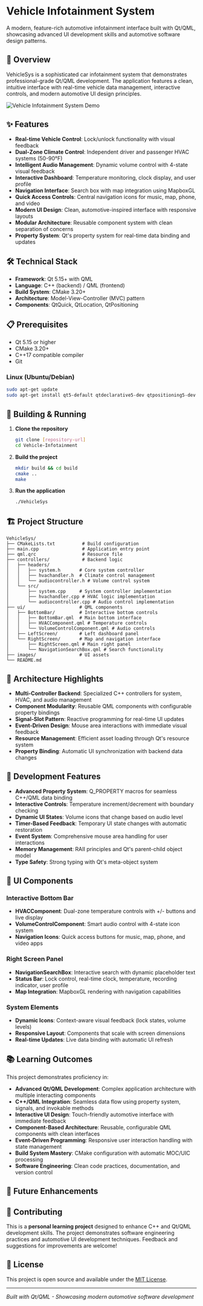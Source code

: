 # Vehicle Infotainment System

A modern, feature-rich automotive infotainment interface built with Qt/QML, showcasing advanced UI development skills and automotive software design patterns.

## 🚗 Overview

VehicleSys is a sophisticated car infotainment system that demonstrates professional-grade Qt/QML development. The application features a clean, intuitive interface with real-time vehicle data management, interactive controls, and modern automotive UI design principles.

![Vehicle Infotainment System Demo](images/region_rec_20250823_093651_medium_reddit.gif)

## ✨ Features

- **Real-time Vehicle Control**: Lock/unlock functionality with visual feedback
- **Dual-Zone Climate Control**: Independent driver and passenger HVAC systems (50-90°F)
- **Intelligent Audio Management**: Dynamic volume control with 4-state visual feedback
- **Interactive Dashboard**: Temperature monitoring, clock display, and user profile
- **Navigation Interface**: Search box with map integration using MapboxGL
- **Quick Access Controls**: Central navigation icons for music, map, phone, and video
- **Modern UI Design**: Clean, automotive-inspired interface with responsive layouts
- **Modular Architecture**: Reusable component system with clean separation of concerns
- **Property System**: Qt's property system for real-time data binding and updates

## 🛠️ Technical Stack

- **Framework**: Qt 5.15+ with QML
- **Language**: C++ (backend) / QML (frontend)  
- **Build System**: CMake 3.20+
- **Architecture**: Model-View-Controller (MVC) pattern
- **Components**: QtQuick, QtLocation, QtPositioning

## 📋 Prerequisites

- Qt 5.15 or higher
- CMake 3.20+
- C++17 compatible compiler
- Git

### Linux (Ubuntu/Debian)
```bash
sudo apt-get update
sudo apt-get install qt5-default qtdeclarative5-dev qtpositioning5-dev qtlocation5-dev cmake build-essential
```

## 🚀 Building & Running

1. **Clone the repository**
   ```bash
   git clone [repository-url]
   cd Vehicle-Infotainment
   ```

2. **Build the project**
   ```bash
   mkdir build && cd build
   cmake ..
   make
   ```

3. **Run the application**
   ```bash
   ./VehicleSys
   ```

## 🏗️ Project Structure

```
VehicleSys/
├── CMakeLists.txt          # Build configuration
├── main.cpp                # Application entry point
├── qml.qrc                 # Resource file
├── controllers/            # Backend logic
│   ├── headers/
│   │   ├── system.h       # Core system controller
│   │   ├── hvachandler.h  # Climate control management
│   │   └── audiocontroller.h # Volume control system
│   └── src/
│       ├── system.cpp     # System controller implementation
│       ├── hvachandler.cpp # HVAC logic implementation
│       └── audiocontroller.cpp # Audio control implementation
├── ui/                    # QML components
│   ├── BottomBar/         # Interactive bottom controls
│   │   ├── BottomBar.qml  # Main bottom interface
│   │   ├── HVACComponent.qml # Temperature controls
│   │   └── VolumeControlComponent.qml # Audio controls
│   ├── LeftScreen/        # Left dashboard panel
│   └── RightScreen/       # Map and navigation interface
│       ├── RightScreen.qml # Main right panel
│       └── NavigationSearchBox.qml # Search functionality
├── images/                # UI assets
└── README.md
```

## 🎯 Architecture Highlights

- **Multi-Controller Backend**: Specialized C++ controllers for system, HVAC, and audio management
- **Component Modularity**: Reusable QML components with configurable property bindings
- **Signal-Slot Pattern**: Reactive programming for real-time UI updates
- **Event-Driven Design**: Mouse area interactions with immediate visual feedback
- **Resource Management**: Efficient asset loading through Qt's resource system
- **Property Binding**: Automatic UI synchronization with backend data changes

## 🔧 Development Features

- **Advanced Property System**: Q_PROPERTY macros for seamless C++/QML data binding
- **Interactive Controls**: Temperature increment/decrement with boundary checking
- **Dynamic UI States**: Volume icons that change based on audio level
- **Timer-Based Feedback**: Temporary UI state changes with automatic restoration
- **Event System**: Comprehensive mouse area handling for user interactions
- **Memory Management**: RAII principles and Qt's parent-child object model
- **Type Safety**: Strong typing with Qt's meta-object system

## 🎨 UI Components

### Interactive Bottom Bar
- **HVACComponent**: Dual-zone temperature controls with +/- buttons and live display
- **VolumeControlComponent**: Smart audio control with 4-state icon system
- **Navigation Icons**: Quick access buttons for music, map, phone, and video apps

### Right Screen Panel
- **NavigationSearchBox**: Interactive search with dynamic placeholder text
- **Status Bar**: Lock control, real-time clock, temperature, recording indicator, user profile
- **Map Integration**: MapboxGL rendering with navigation capabilities

### System Elements
- **Dynamic Icons**: Context-aware visual feedback (lock states, volume levels)
- **Responsive Layout**: Components that scale with screen dimensions
- **Real-time Updates**: Live data binding with automatic UI refresh

## 📚 Learning Outcomes

This project demonstrates proficiency in:
- **Advanced Qt/QML Development**: Complex application architecture with multiple interacting components
- **C++/QML Integration**: Seamless data flow using property system, signals, and invokable methods  
- **Interactive UI Design**: Touch-friendly automotive interface with immediate feedback
- **Component-Based Architecture**: Reusable, configurable QML components with clean interfaces
- **Event-Driven Programming**: Responsive user interaction handling with state management
- **Build System Mastery**: CMake configuration with automatic MOC/UIC processing
- **Software Engineering**: Clean code practices, documentation, and version control


## 🔄 Future Enhancements
<!--
- **Media Playback**: Full music player with playlist management
- **Advanced Climate**: Automatic climate zones with sensors
- **Vehicle Diagnostics**: Real-time performance monitoring dashboard  
- **Connectivity**: Bluetooth device pairing and management
- **Voice Commands**: Speech recognition for hands-free control
- **Customization**: User profiles with personalized settings
- **Animation System**: Smooth transitions and micro-interactions
-->
## 🤝 Contributing

This is a **personal learning project** designed to enhance C++ and Qt/QML development skills. The project demonstrates software engineering practices and automotive UI development techniques. Feedback and suggestions for improvements are welcome!

## 📄 License

This project is open source and available under the [MIT License](LICENSE).

---

*Built with Qt/QML - Showcasing modern automotive software development*
